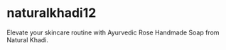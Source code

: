 # naturalkhadi12
Elevate your skincare routine with Ayurvedic Rose Handmade Soap from Natural Khadi. 

